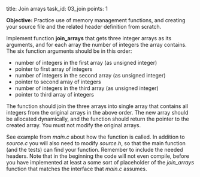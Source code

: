 title: Join arrays
task_id: 03_join
points: 1

**Objective:** Practice use of memory management functions, and
creating your source file and the related header definition from
scratch.

Implement function **join_arrays** that gets three integer arrays as
its arguments, and for each array the number of integers the array
contains. The six function arguments should be in this order:

- number of integers in the first array (as unsigned integer)
- pointer to first array of integers
- number of integers in the second array (as unsigned integer)
- pointer to second array of integers
- number of integers in the third array (as unsigned integer)
- pointer to third array of integers

The function should join the three arrays into single array that
contains all integers from the original arrays in the above
order. The new array should be allocated dynamically, and the
function should return the pointer to the created array. You must not
modify the original arrays.

See example from _main.c_ about how the function is called. In
addition to _source.c_ you will also need to modify _source.h_, so
that the main function (and the tests) can find your
function. Remember to include the needed headers. Note that in the
beginning the code will not even compile, before you have implemented
at least a some sort of placeholder of the _join_arrays_ function that
matches the interface that _main.c_ assumes.
